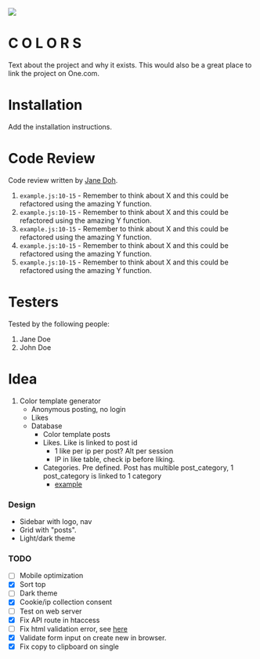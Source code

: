 ![](https://i.giphy.com/media/3o7aD56B2QS5MyTGfe/giphy.webp)

# C O L O R S

Text about the project and why it exists. This would also be a great place to link the project on One.com.

# Installation

Add the installation instructions.

# Code Review

Code review written by [Jane Doh](https://github.com/username).

1. `example.js:10-15` - Remember to think about X and this could be refactored using the amazing Y function.
2. `example.js:10-15` - Remember to think about X and this could be refactored using the amazing Y function.
3. `example.js:10-15` - Remember to think about X and this could be refactored using the amazing Y function.
4. `example.js:10-15` - Remember to think about X and this could be refactored using the amazing Y function.
5. `example.js:10-15` - Remember to think about X and this could be refactored using the amazing Y function.

# Testers

Tested by the following people:

1. Jane Doe
2. John Doe

# Idea

1. Color template generator
    - Anonymous posting, no login
    - Likes
    - Database
        - Color template posts
        - Likes. Like is linked to post id
            - 1 like per ip per post? Alt per session
            - IP in like table, check ip before liking.
        - Categories. Pre defined. Post has multible post_category, 1 post_category is linked to 1 category
            - [example](https://mysql.tutorials24x7.com/blog/guide-to-design-a-database-for-blog-management-in-mysql)

### Design

-   Sidebar with logo, nav
-   Grid with "posts".
-   Light/dark theme

### TODO

-   [ ] Mobile optimization
-   [x] Sort top
-   [ ] Dark theme
-   [x] Cookie/ip collection consent
-   [ ] Test on web server
-   [x] Fix API route in htaccess
-   [ ] Fix html validation error, see [here](https://validator.w3.org/nu/?showsource=yes&showoutline=yes&showimagereport=yes&checkerrorpages=yes&useragent=Validator.nu%2FLV+http%3A%2F%2Fvalidator.w3.org%2Fservices&acceptlanguage=&doc=https%3A%2F%2Ftheosandell.com%2Fcolors%2F)
-   [x] Validate form input on create new in browser.
-   [x] Fix copy to clipboard on single
